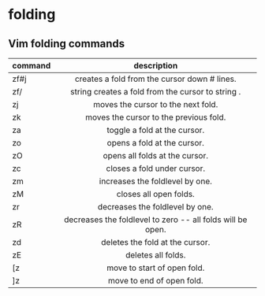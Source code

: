 # folding

Vim folding commands
---------------------------------
| command | description                                                 |
| ------- |:-----------------------------------------------------------:|
| zf#j    | creates a fold from the cursor down # lines.                |
| zf/     | string creates a fold from the cursor to string .           |
| zj      | moves the cursor to the next fold.                          |
| zk      | moves the cursor to the previous fold.                      |
| za      | toggle a fold at the cursor.                                |
| zo      | opens a fold at the cursor.                                 |
| zO      | opens all folds at the cursor.                              |
| zc      | closes a fold under cursor.                                 |
| zm      | increases the foldlevel by one.                             |
| zM      | closes all open folds.                                      |
| zr      | decreases the foldlevel by one.                             |
| zR      | decreases the foldlevel to zero -- all folds will be open.  |
| zd      | deletes the fold at the cursor.                             |
| zE      | deletes all folds.                                          |
| [z      | move to start of open fold.                                 |
| ]z      | move to end of open fold.                                   |
